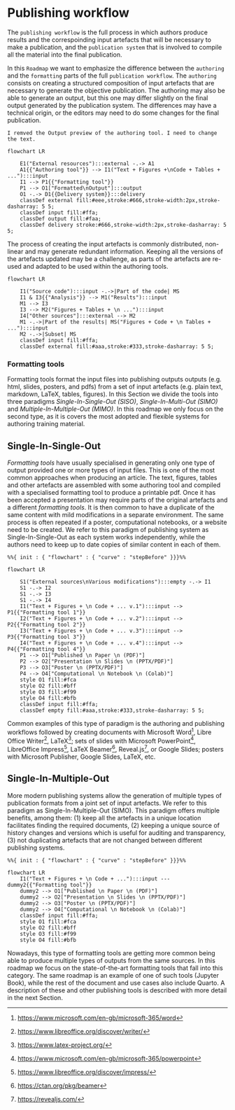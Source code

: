 # Publishing workflow

The `publishing workflow` is the full process in which authors produce results
and the correspoinding input artefacts that will be necessary to make a
publication, and the `publication system` that is involved to compile all the
material into the final publication. 

In this `Roadmap` we want to emphasize the difference between the `authoring`
and the `formatting` parts of the full `publication workflow`. The `authoring`
consists on creating a structured composition of input artefacts that are
necessary to generate the objective publication. The authoring may also
be able to generate an output, but this one may differ slightly on the final
output generated by the publication system. The differences may have a
technical origin, or the editors may need to do some changes for the final
publication.

```{note}
I remved the Output preview of the authoring tool. I need to change the text.
```

```{mermaid}
flowchart LR
  
    E1("External resources"):::external -.-> A1
    A1{{"Authoring tool"}} --> I1("Text + Figures +\nCode + Tables + ..."):::input
    I1 --> P1{{"Formatting tool"}}
    P1 --> O1["Formatted\nOutput"]:::output
    O1 -.-> D1{{Delivery system}}:::delivery
    classDef external fill:#eee,stroke:#666,stroke-width:2px,stroke-dasharray: 5 5;
    classDef input fill:#ffa;
    classDef output fill:#faa;
    classDef delivery stroke:#666,stroke-width:2px,stroke-dasharray: 5 5;
```

 The process of creating the input artefacts is commonly distributed,
 non-linear and may generate redundant information. Keeping all the versions of
 the artefacts updated may be a challenge, as parts of the artefacts are
 re-used and adapted to be used within the authoring tools.

```{mermaid}
flowchart LR
  
    I1("Source code"):::input -.->|Part of the code| MS
    I1 & I3{{"Analysis"}} --> M1("Results"):::input
    M1 --> I3
    I3 --> M2("Figures + Tables + \n ..."):::input
    I4["Other sources"]:::external --> M2
    M1 -.->|Part of the results| MS("Figures + Code + \n Tables + ..."):::input
    M2 -.->|Subset| MS
    classDef input fill:#ffa;
    classDef external fill:#aaa,stroke:#333,stroke-dasharray: 5 5;
```

### Formatting tools

Formatting tools format the input files into publishing outputs outputs (e.g.
html, slides, posters, and pdfs) from a set of input artefacts (e.g. plain
text, markdown, LaTeX, tables, figures). In this Section we divide the tools
into three paradigms *Single-In-Single-Out (SISO)*, *Single-In-Multi-Out
(SIMO)* and *Multiple-In-Multiple-Out (MIMO)*. In this roadmap we only focus on
the second type, as it is covers the most adopted and flexible systems for
authoring training material.

## Single-In-Single-Out

_Formatting tools_ have usually specialised in generating only one type of
output provided one or more types of input files. This is one of the most
common approaches when producing an article. The text, figures, tables and
other artefacts are assembled with some authoring tool and compiled with a
specialised formatting tool to produce a printable pdf. Once it has been
accepted a presentation may require parts of the original artefacts and a
different _formatting tools_. It is then common to have a duplicate of the same
content with mild modifications in a separate environment. The same process is
often repeated if a poster, computational notebooks, or a website need to be
created. We refer to this paradigm of publishing system as Single-In-Single-Out
as each system works independently, while the authors need to keep up to date
copies of similar content in each of them.

```{mermaid}
%%{ init : { "flowchart" : { "curve" : "stepBefore" }}}%%

flowchart LR
  
    S1("External sources\nVarious modifications"):::empty -.-> I1
    S1 -.-> I2
    S1 -.-> I3
    S1 -.-> I4
    I1("Text + Figures + \n Code + ... v.1"):::input --> P1{{"Formatting tool 1"}}
    I2("Text + Figures + \n Code + ... v.2"):::input --> P2{{"Formatting tool 2"}}
    I3("Text + Figures + \n Code + ... v.3"):::input --> P3{{"Formatting tool 3"}}
    I4("Text + Figures + \n Code + ... v.4"):::input --> P4{{"Formatting tool 4"}}
    P1 --> O1["Published \n Paper \n (PDF)"]
    P2 --> O2["Presentation \n Slides \n (PPTX/PDF)"]
    P3 --> O3["Poster \n (PPTX/PDF)"]
    P4 --> O4["Computational \n Notebook \n (Colab)"]
    style O1 fill:#fca
    style O2 fill:#bff
    style O3 fill:#f99
    style O4 fill:#bfb
    classDef input fill:#ffa;
    classDef empty fill:#aaa,stroke:#333,stroke-dasharray: 5 5;
```

Common examples of this type of paradigm is the authoring and publishing
workflows followed by creating documents with Microsoft Word[^word], Libre
Office Writer[^writer], LaTeX[^latex]; sets of slides with Microsoft
PowerPoint[^powpoint], LibreOffice Impress[^impress], LaTeX Beamer[^beamer],
Reveal.js[^reveal], or Google Slides; posters with Microsoft Publisher, Google
Slides, LaTeX, etc.

[^word]: https://www.microsoft.com/en-gb/microsoft-365/word
[^latex]: https://www.latex-project.org/
[^writer]: https://www.libreoffice.org/discover/writer/

[^powpoint]: https://www.microsoft.com/en-gb/microsoft-365/powerpoint
[^impress]: https://www.libreoffice.org/discover/impress/
[^beamer]: https://ctan.org/pkg/beamer
[^reveal]: https://revealjs.com/

## Single-In-Multiple-Out

More modern publishing systems allow the generation of multiple types of
publication formats from a joint set of input artefacts. We refer to this
paradigm as Single-In-Multiple-Out (SIMO). This paradigm offers multiple
benefits, among them: (1) keep all the artefacts in a unique
location facilitates finding the required documents, (2) keeping a unique
source of history changes and versions which is useful for auditing and
transparency, (3) not duplicating artefacts that are not changed between
different publishing systems.

```{mermaid}
%%{ init : { "flowchart" : { "curve" : "stepBefore" }}}%%

flowchart LR
    I1("Text + Figures + \n Code + ..."):::input --- dummy2{{"Formatting tool"}}
    dummy2 --> O1["Published \n Paper \n (PDF)"]
    dummy2 --> O2["Presentation \n Slides \n (PPTX/PDF)"]
    dummy2 --> O3["Poster \n (PPTX/PDF)"]
    dummy2 --> O4["Computational \n Notebook \n (Colab)"]
    classDef input fill:#ffa;
    style O1 fill:#fca
    style O2 fill:#bff
    style O3 fill:#f99
    style O4 fill:#bfb
```

Nowadays, this type of formatting tools are getting more common being able to
produce multiple types of outputs from the same sources. In this roadmap we
focus on the state-of-the-art formatting tools that fall into this category.
The same roadmap is an example of one of such tools (Jupyter Book), while the
rest of the document and use cases also include Quarto. A description of these
and other publishing tools is described with more detail in the next Section.

